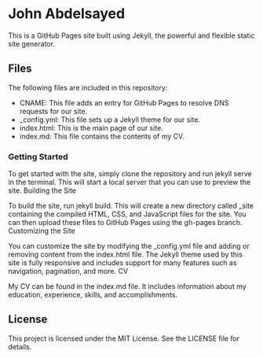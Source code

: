 # John Abdelsayed

This is a GitHub Pages site built using Jekyll, the powerful and flexible static site generator.

## Files

The following files are included in this repository:

- CNAME: This file adds an entry for GitHub Pages to resolve DNS requests for our site.
- _config.yml: This file sets up a Jekyll theme for our site.
- index.html: This is the main page of our site.
- index.md: This file contains the contents of my CV.

### Getting Started

To get started with the site, simply clone the repository and run jekyll serve in the terminal. This will start a local server that you can use to preview the site.
Building the Site

To build the site, run jekyll build. This will create a new directory called _site containing the compiled HTML, CSS, and JavaScript files for the site. You can then upload these files to GitHub Pages using the gh-pages branch.
Customizing the Site

You can customize the site by modifying the _config.yml file and adding or removing content from the index.html file. The Jekyll theme used by this site is fully responsive and includes support for many features such as navigation, pagination, and more.
CV

My CV can be found in the index.md file. It includes information about my education, experience, skills, and accomplishments.

## License

This project is licensed under the MIT License. See the LICENSE file for details.
